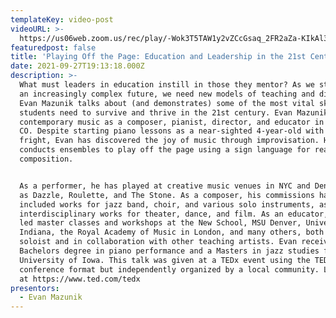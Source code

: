 ```yaml
---
templateKey: video-post
videoURL: >-
  https://us06web.zoom.us/rec/play/-Wok3T5TAW1y2vZCcGsaq_2FR2aZa-KIkAl39XP7X-gWiKuYT3qvF5x08vAOXOTLJptpBGwqSL3ZphCv.0rD2Y_FkstDa_RYw?canPlayFromShare=true&from=share_recording_detail&continueMode=true&componentName=rec-play&originRequestUrl=https%3A%2F%2Fus06web.zoom.us%2Frec%2Fshare%2FSifjrb8JZPCSA3pcbSAi3nQCQZLyDjRJvRWY0Ugsl6A7zhMJPaUs3aEmTs01QgI._elouHUu2aSu80Cn
featuredpost: false
title: 'Playing Off the Page: Education and Leadership in the 21st Century'
date: 2021-09-27T19:13:18.000Z
description: >-
  What must leaders in education instill in those they mentor? As we step into
  an increasingly complex future, we need new models of teaching and discovery.
  Evan Mazunik talks about (and demonstrates) some of the most vital skills
  students need to survive and thrive in the 21st century. Evan Mazunik creates
  contemporary music as a composer, pianist, director, and educator in Denver,
  CO. Despite starting piano lessons as a near-sighted 4-year-old with stage
  fright, Evan has discovered the joy of music through improvisation. He
  conducts ensembles to play off the page using a sign language for real time
  composition.


  As a performer, he has played at creative music venues in NYC and Denver such
  as Dazzle, Roulette, and The Stone. As a composer, his commissions have
  included works for jazz band, choir, and various solo instruments, as well as
  interdisciplinary works for theater, dance, and film. As an educator, he has
  led master classes and workshops at the New School, MSU Denver, University of
  Indiana, the Royal Academy of Music in London, and many others, both as a
  soloist and in collaboration with other teaching artists. Evan received a
  Bachelors degree in piano performance and a Masters in jazz studies from the
  University of Iowa. This talk was given at a TEDx event using the TED
  conference format but independently organized by a local community. Learn more
  at https://www.ted.com/tedx
presentors:
  - Evan Mazunik
---
```


